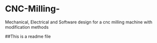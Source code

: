 # CNC-Milling-
Mechanical, Electrical and Software design for a cnc milling machine with modification methods 



##This is a readme file
